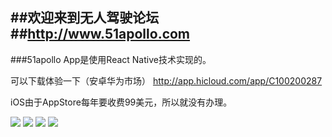 
##欢迎来到无人驾驶论坛
##http://www.51apollo.com
--------------------------------------------

###51apollo App是使用React Native技术实现的。

可以下载体验一下（安卓华为市场）
http://app.hicloud.com/app/C100200287

iOS由于AppStore每年要收费99美元，所以就没有办理。

![](demo001.png)
![](demo001.png)
![](demo001.png)
![](demo001.png)
